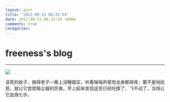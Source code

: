 ```yaml
---
layout: post
title: "2012-08-21 06:32:54"
date: 2012-08-21 06:32:54 +0800
comments: true
categories: 
---
```


# freeness's blog

----------

![](http://okqmqrbgo.bkt.clouddn.com/201208210632541.jpg)

>
该死的蚊子，搞得老子一晚上没睡踏实，听着嗡嗡声感觉全身都痒痒，要不是怕扰民，就让它尝尝吸尘器的厉害。早上起来发现这货已经吃撑了，飞不动了，当场让它血溅七步。